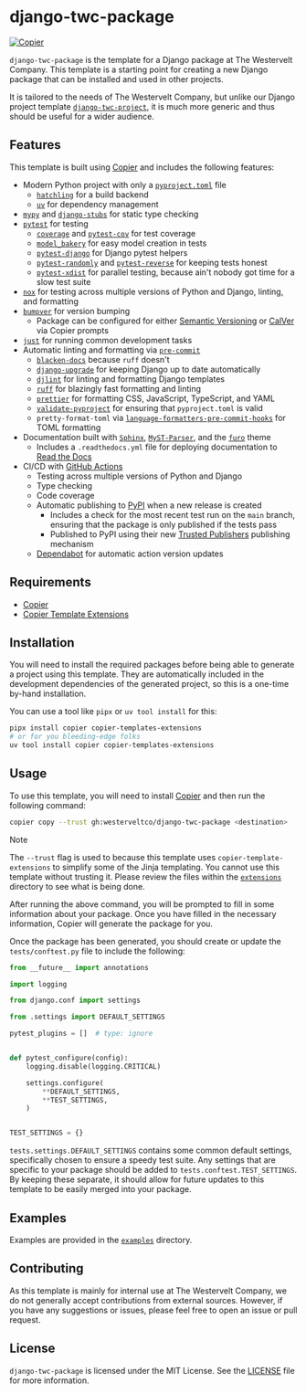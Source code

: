 # django-twc-package

[![Copier](https://img.shields.io/endpoint?url=https://gist.githubusercontent.com/joshuadavidthomas/7c88611504b557ff7aa2a7524ad996e2/raw/4ba6834953dd8a14afc3dbb7bb41f49f181a59bf/badge.json)](https://copier.readthedocs.io)

`django-twc-package` is the template for a Django package at The Westervelt Company. This template is a starting point for creating a new Django package that can be installed and used in other projects.

It is tailored to the needs of The Westervelt Company, but unlike our Django project template [`django-twc-project`](https://github.com/westerveltco/django-twc-project), it is much more generic and thus should be useful for a wider audience.

## Features

This template is built using [Copier](https://copier.readthedocs.io) and includes the following features:

- Modern Python project with only a [`pyproject.toml`](https://packaging.python.org/en/latest/specifications/pyproject-toml/#pyproject-toml-spec) file
  - [`hatchling`](https://github.com/pypa/hatch) for a build backend
  - [`uv`](https://github.com/astral-sh/uv) for dependency management
- [`mypy`](https://github.com/python/mypy) and [`django-stubs`](https://github.com/typeddjango/django-stubs) for static type checking
- [`pytest`](https://github.com/pytest-dev/pytest) for testing
  - [`coverage`](https://github.com/nedbat/coveragepy) and [`pytest-cov`](https://github.com/pytest-dev/pytest-cov) for test coverage
  - [`model_bakery`](https://github.com/model-bakers/model_bakery) for easy model creation in tests
  - [`pytest-django`](https://github.com/pytest-dev/pytest-django) for Django pytest helpers
  - [`pytest-randomly`](https://github.com/pytest-dev/pytest-randomly) and [`pytest-reverse`](https://github.com/adamchainz/pytest-reverse) for keeping tests honest
  - [`pytest-xdist`](https://github.com/pytest-dev/pytest-xdist) for parallel testing, because ain't nobody got time for a slow test suite
- [`nox`](https://github.com/theacodes/nox) for testing across multiple versions of Python and Django, linting, and formatting
- [`bumpver`](https://github.com/mbarkhau/bumpver) for version bumping
  - Package can be configured for either [Semantic Versioning](https://semver.org) or [CalVer](https://calver.org) via Copier prompts
- [`just`](https://github.com/casey/just) for running common development tasks
- Automatic linting and formatting via [`pre-commit`](https://github.com/pre-commit/pre-commit)
  - [`blacken-docs`](https://github.com/adamchainz/blacken-docs) because `ruff` doesn't
  - [`django-upgrade`](https://github.com/adamchainz/django-upgrade) for keeping Django up to date automatically
  - [`djlint`](https://github.com/rtts/djlint) for linting and formatting Django templates
  - [`ruff`](https://github.com/astral-sh/ruff) for blazingly fast formatting and linting
  - [`prettier`](https://github.com/prettier/prettier) for formatting CSS, JavaScript, TypeScript, and YAML
  - [`validate-pyproject`](https://github.com/abravalheri/validate-pyproject) for ensuring that `pyproject.toml` is valid
  - `pretty-format-toml` via [`language-formatters-pre-commit-hooks`](https://github.com/macisamuele/language-formatters-pre-commit-hooks) for TOML formatting
- Documentation built with [`Sphinx`](https://github.com/sphinx-doc/sphinx), [`MyST-Parser`](https://github.com/executablebooks/MyST-Parser), and the [`furo`](https://github.com/pradyunsg/furo) theme
  - Includes a `.readthedocs.yml` file for deploying documentation to [Read the Docs](https://readthedocs.org)
- CI/CD with [GitHub Actions](https://github.com/features/actions)
  - Testing across multiple versions of Python and Django
  - Type checking
  - Code coverage
  - Automatic publishing to [PyPI](https://pypi.org) when a new release is created
    - Includes a check for the most recent test run on the `main` branch, ensuring that the package is only published if the tests pass
    - Published to PyPI using their new [Trusted Publishers](https://docs.pypi.org/trusted-publishers/) publishing mechanism
  - [Dependabot](https://dependabot.com/) for automatic action version updates

## Requirements

- [Copier](https://copier.readthedocs.io)
- [Copier Template Extensions](https://github.com/copier-org/copier-templates-extensions)

## Installation

You will need to install the required packages before being able to generate a project using this template. They are automatically included in the development dependencies of the generated project, so this is a one-time by-hand installation.

You can use a tool like `pipx` or `uv tool install` for this:

```bash
pipx install copier copier-templates-extensions
# or for you bleeding-edge folks
uv tool install copier copier-templates-extensions
```

## Usage

To use this template, you will need to install [Copier](https://copier.readthedocs.io) and then run the following command:

```bash
copier copy --trust gh:westerveltco/django-twc-package <destination>
```

> [!NOTE]
> The `--trust` flag is used to because this template uses `copier-template-extensions` to simplify some of the Jinja templating. You cannot use this template without trusting it. Please review the files within the [`extensions`](extensions) directory to see what is being done.

After running the above command, you will be prompted to fill in some information about your package. Once you have filled in the necessary information, Copier will generate the package for you.

Once the package has been generated, you should create or update the `tests/conftest.py` file to include the following:

```python
from __future__ import annotations

import logging

from django.conf import settings

from .settings import DEFAULT_SETTINGS

pytest_plugins = []  # type: ignore


def pytest_configure(config):
    logging.disable(logging.CRITICAL)

    settings.configure(
        **DEFAULT_SETTINGS,
        **TEST_SETTINGS,
    )


TEST_SETTINGS = {}
```

`tests.settings.DEFAULT_SETTINGS` contains some common default settings, specifically chosen to ensure a speedy test suite. Any settings that are specific to your package should be added to `tests.conftest.TEST_SETTINGS`. By keeping these separate, it should allow for future updates to this template to be easily merged into your package.

## Examples

Examples are provided in the [`examples`](examples) directory.

## Contributing

As this template is mainly for internal use at The Westervelt Company, we do not generally accept contributions from external sources. However, if you have any suggestions or issues, please feel free to open an issue or pull request.

## License

`django-twc-package` is licensed under the MIT License. See the [LICENSE](LICENSE) file for more information.
